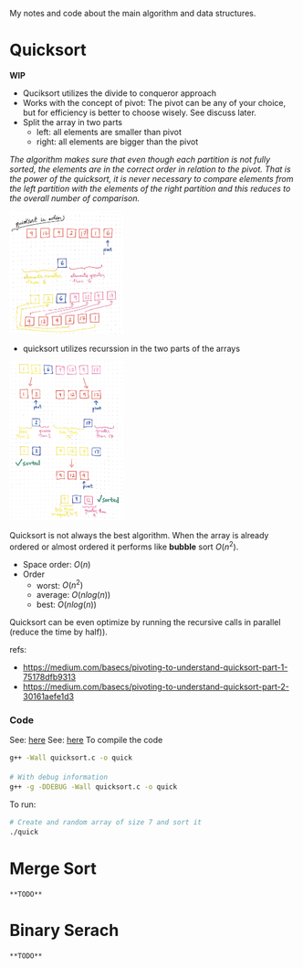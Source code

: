 
My notes and code about the main algorithm and data structures.

#  Quicksort
  
  **WIP**

  * Quciksort utilizes the divide to conqueror approach
  * Works with the concept of pivot: The pivot can be any of your
    choice, but for efficiency is better to choose wisely. See discuss
    later.
  * Split the array in two parts
    * left: all elements are smaller than pivot
    * right: all elements are bigger than the pivot
  
  
  *The algorithm makes sure that even though each partition is not
  fully sorted, the elements are in the correct order in relation to
  the pivot. That is the power of the quicksort, it is never necessary
  to compare elements from the left partition with the elements of the
  right partition and this reduces to the overall number of
  comparison.*
       
  <img src="images/quick_sort_pivot.png" width="200"/>
   
  * quicksort utilizes recurssion in the two parts of the arrays

  <img src="images/quick_sort_recursion.png" width="200"/>
    
  Quicksort is not always the best algorithm. When the array is
  already ordered or almost ordered it performs like **bubble** sort
  $O(n^2)$.

  * Space order: $O(n)$  
  * Order  
    * worst: $O(n^ 2)$
    * average: $O(n log(n))$
    * best: $O(n log(n))$

  Quicksort can be even optimize by running the recursive calls in
  parallel (reduce the time by half)).

  refs:
  * https://medium.com/basecs/pivoting-to-understand-quicksort-part-1-75178dfb9313
  * https://medium.com/basecs/pivoting-to-understand-quicksort-part-2-30161aefe1d3
  
### Code

See: [here](quicksort.c)
See: <a href="quicksort.c">here</a>
To compile the code 

```sh
g++ -Wall quicksort.c -o quick

# With debug information
g++ -g -DDEBUG -Wall quicksort.c -o quick
```

To run:

```sh
# Create and random array of size 7 and sort it  
./quick
```

# Merge Sort

    **TODO**
    
# Binary Serach

    **TODO**
